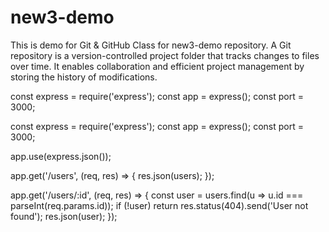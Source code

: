 # new3-demo
This is demo for Git &amp; GitHub Class for new3-demo repository.
A Git repository is a version-controlled project folder that tracks changes to files over time.
It enables collaboration and efficient project management by storing the history of modifications.

const express = require('express');
const app = express();
const port = 3000;



const express = require('express');
const app = express();
const port = 3000;

app.use(express.json());


app.get('/users', (req, res) => {
  res.json(users);
});

app.get('/users/:id', (req, res) => {
  const user = users.find(u => u.id === parseInt(req.params.id));
  if (!user) return res.status(404).send('User not found');
  res.json(user);
});
